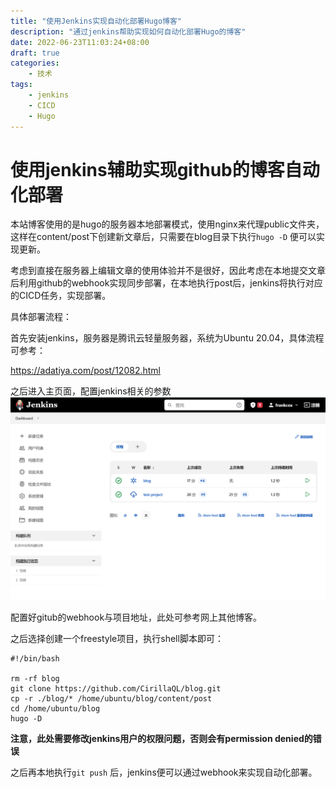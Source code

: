 ```yaml
---
title: "使用Jenkins实现自动化部署Hugo博客"
description: "通过jenkins帮助实现如何自动化部署Hugo的博客"
date: 2022-06-23T11:03:24+08:00
draft: true
categories:
    - 技术
tags:
    - jenkins
    - CICD
    - Hugo
---
```

# 使用jenkins辅助实现github的博客自动化部署
本站博客使用的是hugo的服务器本地部署模式，使用nginx来代理public文件夹，这样在content/post下创建新文章后，只需要在blog目录下执行``hugo -D`` 便可以实现更新。

考虑到直接在服务器上编辑文章的使用体验并不是很好，因此考虑在本地提交文章后利用github的webhook实现同步部署，在本地执行post后，jenkins将执行对应的CICD任务，实现部署。

具体部署流程：

首先安装jenkins，服务器是腾讯云轻量服务器，系统为Ubuntu 20.04，具体流程可参考：

https://adatiya.com/post/12082.html

之后进入主页面，配置jenkins相关的参数
![图片1](1655954047272.png)

配置好gitub的webhook与项目地址，此处可参考网上其他博客。

之后选择创建一个freestyle项目，执行shell脚本即可：
```shell
#!/bin/bash

rm -rf blog
git clone https://github.com/CirillaQL/blog.git
cp -r ./blog/* /home/ubuntu/blog/content/post
cd /home/ubuntu/blog
hugo -D
```

**注意，此处需要修改jenkins用户的权限问题，否则会有permission denied的错误**

之后再本地执行``git push`` 后，jenkins便可以通过webhook来实现自动化部署。